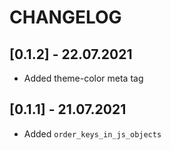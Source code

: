 # CHANGELOG

## [0.1.2] - 22.07.2021

- Added theme-color meta tag

## [0.1.1] - 21.07.2021

- Added `order_keys_in_js_objects`
